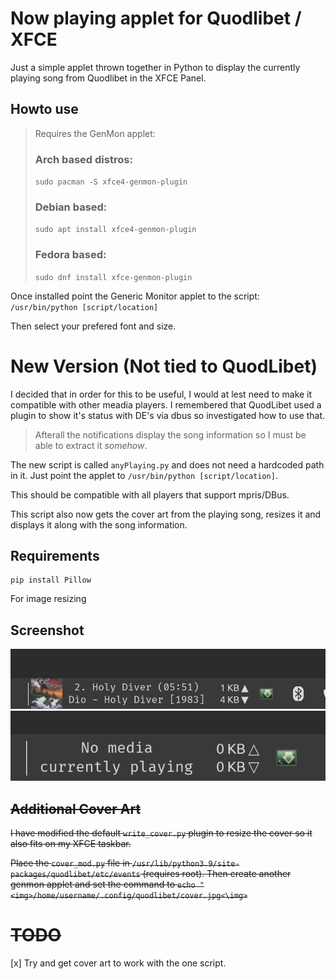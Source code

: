 # Now playing applet for Quodlibet / XFCE

Just a simple applet thrown together in Python to display the currently playing song from Quodlibet in the XFCE Panel.

## Howto use
>Requires the GenMon applet:
>### Arch based distros:
>`sudo pacman -S xfce4-genmon-plugin`
>### Debian based:
>`sudo apt install xfce4-genmon-plugin`
>### Fedora based:
>`sudo dnf install xfce-genmon-plugin`

Once installed point the Generic Monitor applet to the script:
`/usr/bin/python [script/location]` 

Then select your prefered font and size.

# New Version (Not tied to QuodLibet)

I decided that in order for this to be useful, I would at lest need to make it compatible with other meadia players. I remembered that QuodLibet used a plugin to show it's status with DE's via dbus so investigated how to use that. 
>Afterall the notifications display the song information so I must be able to extract it *somehow*. 

The new script is called `anyPlaying.py` and does not need a hardcoded path in it. Just point the applet to `/usr/bin/python [script/location]`.

This should be compatible with all players that support mpris/DBus.

This script also now gets the cover art from the playing song, resizes it and displays it along with the song information.

## Requirements
```
pip install Pillow
```
For image resizing


## Screenshot
![img](Screenshot.png)
![img](Screenshot2.png)

## ~~Additional Cover Art~~
~~I have modified the default `write_cover.py` plugin to resize the cover so it also fits on my XFCE taskbar.~~

~~Place the `cover_mod.py` file in `/usr/lib/python3.9/site-packages/quodlibet/etc/events` (requires root). Then create another genmon applet and set the command to `echo "<img>/home/username/.config/quodlibet/cover.jpg<\img>`~~



# ~~TODO~~

[x] Try and get cover art to work with the one script.